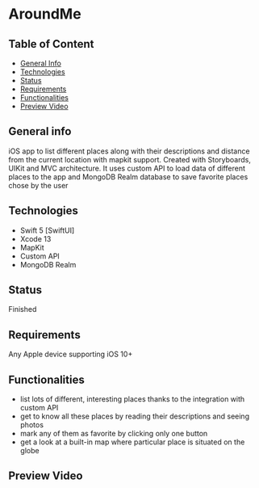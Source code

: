 # AroundMe

## Table of Content
* [General Info](#general-info)
* [Technologies](#technologies)
* [Status](#status)
* [Requirements](#requirements)
* [Functionalities](#functionalities)
* [Preview Video](#preview-video)


## General info
iOS app to list different places along with their descriptions and distance from the current location with mapkit support. Created with Storyboards, UIKit and MVC architecture.
It uses custom API to load data of different places to the app and MongoDB Realm database to save favorite places chose by the user


## Technologies
* Swift 5 [SwiftUI]    
* Xcode 13  
* MapKit
* Custom API
* MongoDB Realm


## Status
Finished


## Requirements
Any Apple device supporting iOS 10+


## Functionalities
* list lots of different, interesting places thanks to the integration with custom API
* get to know all these places by reading their descriptions and seeing photos
* mark any of them as favorite by clicking only one button
* get a look at a built-in map where particular place is situated on the globe


## Preview Video
